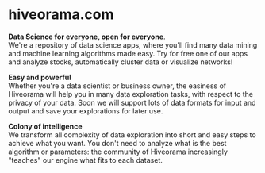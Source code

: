 hiveorama.com
=========
<b>Data Science for everyone, open for everyone</b>.
<br>
We're a repository of data science apps, where you'll find many data mining and machine learning algorithms made easy. Try for free one of our apps and analyze stocks, automatically cluster data or visualize networks!

<b>Easy and powerful</b>
<br>
Whether you're a data scientist or business owner, the easiness of Hiveorama will help you in many data exploration tasks, with respect to the privacy of your data. Soon we will support lots of data formats for input and output and save your explorations for later use.

<b>Colony of intelligence</b>
<br>
We transform all complexity of data exploration into short and easy steps to achieve what you want. You don't need to analyze what is the best algorithm or parameters: the community of Hiveorama increasingly "teaches" our engine what fits to each dataset.
